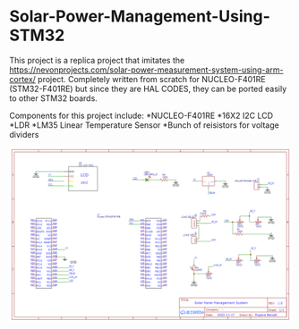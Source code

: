 # Solar-Power-Management-Using-STM32

This project is a replica project that imitates the https://nevonprojects.com/solar-power-measurement-system-using-arm-cortex/ project.
Completely written from scratch for NUCLEO-F401RE (STM32-F401RE) but since they are HAL CODES, they can be ported easily to other STM32 boards.

Components for this project include:
*NUCLEO-F401RE
*16X2 I2C LCD
*LDR
*LM35 Linear Temperature Sensor
*Bunch of reisistors for voltage dividers


![alt text](https://github.com/rupava/Solar-Power-Management-Using-STM32/blob/main/Schematic_SPMS_2_2022-11-20.png)
